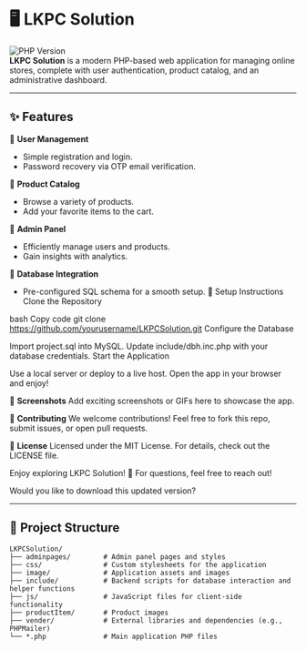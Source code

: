 # 🖥️ LKPC Solution

![PHP Version](https://img.shields.io/badge/PHP-%3E%3D7.4-blue)  
**LKPC Solution** is a modern PHP-based web application for managing online stores, complete with user authentication, product catalog, and an administrative dashboard.

---

## ✨ Features

🌟 **User Management**  
- Simple registration and login.  
- Password recovery via OTP email verification.

🛒 **Product Catalog**  
- Browse a variety of products.  
- Add your favorite items to the cart.

🔐 **Admin Panel**  
- Efficiently manage users and products.  
- Gain insights with analytics.

📂 **Database Integration**  
- Pre-configured SQL schema for a smooth setup.
🚀 Setup Instructions
Clone the Repository

bash
Copy code
git clone https://github.com/yourusername/LKPCSolution.git
Configure the Database

Import project.sql into MySQL.
Update include/dbh.inc.php with your database credentials.
Start the Application

Use a local server or deploy to a live host.
Open the app in your browser and enjoy!

📸 **Screenshots**
Add exciting screenshots or GIFs here to showcase the app.

🤝 **Contributing**
We welcome contributions! Feel free to fork this repo, submit issues, or open pull requests.

📜 **License**
Licensed under the MIT License. For details, check out the LICENSE file.

Enjoy exploring LKPC Solution! 🌟 For questions, feel free to reach out!

Would you like to download this updated version?

---

## 📂 Project Structure

```plaintext
LKPCSolution/
├── adminpages/        # Admin panel pages and styles
├── css/               # Custom stylesheets for the application
├── image/             # Application assets and images
├── include/           # Backend scripts for database interaction and helper functions
├── js/                # JavaScript files for client-side functionality
├── productItem/       # Product images
├── vender/            # External libraries and dependencies (e.g., PHPMailer)
└── *.php              # Main application PHP files

